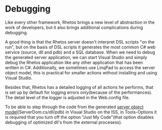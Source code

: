 # Debugging

 Like every other framework, Rhetos brings a new level of abstraction in the work of developers, but it also brings additional complications during debugging.

 A good thing is that the Rhetos server doesn't interpret DSL scripts "on the run", but on the basis of DSL scripts it generates the most common C# web service (source, dll and pdb)   and a SQL database. When we need to debug the generated server application, we can start Visual Studio and simply debug the Rhetos application like any other application that has been written in C#. Additionally, we sometimes use LinqPad to access the server object model, this is practical for smaller actions without installing and using Visual Studio.

 Besides that, Rhetos has a detailed logging of all actions he performs, that is set up by default for logging errors only(because of the performances). The detail level of the logger is adjusted in the Web.config file.

 To be able to step through the code from the generated [server object model](https://github.com/Rhetos/Rhetos/wiki/Using-the-Domain-Object-Model)(ServerDom.cs/dll/pdb) in Visual      Studio on the ISS, in Tools-Options it is required that you turn off the option "Just My Code"(that option disables debugging of optimized dll's from the external procesess).
